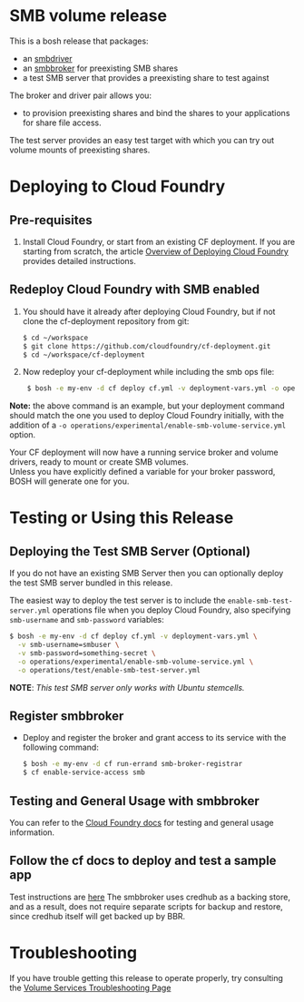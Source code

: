 # SMB volume release

This is a bosh release that packages:
- an [smbdriver](https://github.com/cloudfoundry/smbdriver) 
- an [smbbroker](https://github.com/cloudfoundry/smbbroker) for preexisting SMB shares
- a test SMB server that provides a preexisting share to test against

The broker and driver pair allows you:
- to provision preexisting shares and bind the shares to your applications for share file access.

The test server provides an easy test target with which you can try out volume mounts of preexisting shares.

# Deploying to Cloud Foundry

## Pre-requisites

1. Install Cloud Foundry, or start from an existing CF deployment.  If you are starting from scratch, the article 
    [Overview of Deploying Cloud Foundry](https://docs.cloudfoundry.org/deploying/index.html) provides detailed
    instructions.

## Redeploy Cloud Foundry with SMB enabled

1. You should have it already after deploying Cloud Foundry, but if not clone the cf-deployment repository from git:

    ```bash
    $ cd ~/workspace
    $ git clone https://github.com/cloudfoundry/cf-deployment.git
    $ cd ~/workspace/cf-deployment
    ```

2. Now redeploy your cf-deployment while including the smb ops file:
    
   ```bash
    $ bosh -e my-env -d cf deploy cf.yml -v deployment-vars.yml -o operations/experimental/enable-smb-volume-service.yml
    ```
    
**Note:** the above command is an example, but your deployment command should match the one you used to deploy Cloud 
Foundry initially, with the addition of a `-o operations/experimental/enable-smb-volume-service.yml` option.

Your CF deployment will now have a running service broker and volume drivers, ready to mount or create SMB volumes.  
Unless you have explicitly defined a variable for your broker password, BOSH will generate one for you.

# Testing or Using this Release

## Deploying the Test SMB Server (Optional)

If you do not have an existing SMB Server then you can optionally deploy the test SMB server bundled in this release.

The easiest way to deploy the test server is to include the `enable-smb-test-server.yml` operations file when you deploy
Cloud Foundry, also specifying `smb-username` and `smb-password` variables:

   ```bash
   $ bosh -e my-env -d cf deploy cf.yml -v deployment-vars.yml \
     -v smb-username=smbuser \
     -v smb-password=something-secret \
     -o operations/experimental/enable-smb-volume-service.yml \
     -o operations/test/enable-smb-test-server.yml
   ```

**NOTE**: *This test SMB server only works with Ubuntu stemcells.*

## Register smbbroker

* Deploy and register the broker and grant access to its service with the following command:

    ```bash
    $ bosh -e my-env -d cf run-errand smb-broker-registrar
    $ cf enable-service-access smb
    ```

## Testing and General Usage with smbbroker

You can refer to the [Cloud Foundry docs](https://docs.cloudfoundry.org/devguide/services/using-vol-services.html#smb) 
for testing and general usage information.

## Follow the cf docs to deploy and test a sample app

Test instructions are [here](https://docs.cloudfoundry.org/devguide/services/using-vol-services.html#smb-sample)
The smbbroker uses credhub as a backing store, and as a result, does not require separate scripts for backup and restore,
since credhub itself will get backed up by BBR.

# Troubleshooting
If you have trouble getting this release to operate properly, try consulting the 
[Volume Services Troubleshooting Page](https://github.com/cloudfoundry-incubator/volman/blob/master/TROUBLESHOOTING.md)
